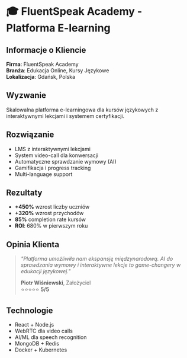 # 🎓 FluentSpeak Academy - Platforma E-learning

## Informacje o Kliencie
**Firma**: FluentSpeak Academy  
**Branża**: Edukacja Online, Kursy Językowe  
**Lokalizacja**: Gdańsk, Polska  

## Wyzwanie
Skalowalna platforma e-learningowa dla kursów językowych z interaktywnymi lekcjami i systemem certyfikacji.

## Rozwiązanie
- LMS z interaktywnymi lekcjami
- System video-call dla konwersacji
- Automatyczne sprawdzanie wymowy (AI)
- Gamifikacja i progress tracking
- Multi-language support

## Rezultaty
- **+450%** wzrost liczby uczniów
- **+320%** wzrost przychodów
- **85%** completion rate kursów
- **ROI**: 680% w pierwszym roku

## Opinia Klienta
> *"Platforma umożliwiła nam ekspansję międzynarodową. AI do sprawdzania wymowy i interaktywne lekcje to game-changery w edukacji językowej."*
> 
> **Piotr Wiśniewski**, Założyciel  
> ⭐⭐⭐⭐⭐ **5/5**

## Technologie
- React + Node.js
- WebRTC dla video calls
- AI/ML dla speech recognition
- MongoDB + Redis
- Docker + Kubernetes